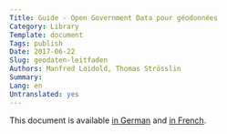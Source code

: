 ```yaml
---
Title: Guide - Open Government Data pour géodonnées
Category: Library
Template: document
Tags: publish
Date: 2017-06-22
Slug: geodaten-leitfaden
Authors: Manfred Loidold, Thomas Strösslin 
Summary:
Lang: en
Untranslated: yes
---
```


This document is available [in German](/de/library/geodaten-leitfaden) and [in French](/fr/library/geodaten-leitfaden).
